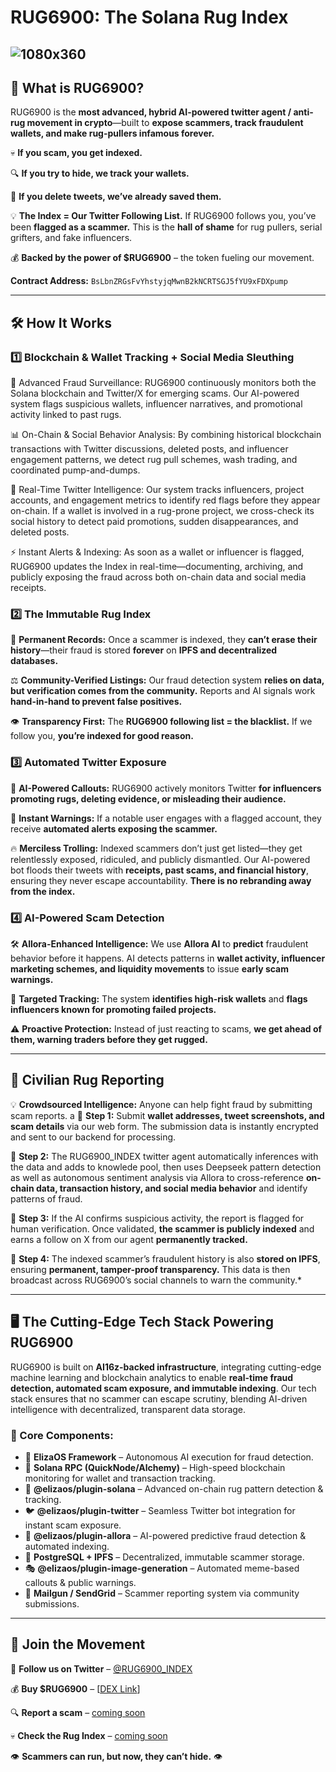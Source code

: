 # RUG6900: The Solana Rug Index

![1080x360](https://github.com/user-attachments/assets/a899bbc8-1799-406a-a2b8-83b89a1b08c3)
---

## **🚨 What is RUG6900?**

RUG6900 is the **most advanced, hybrid AI-powered twitter agent / anti-rug movement in crypto**—built to **expose scammers, track fraudulent wallets, and make rug-pullers infamous forever.**

💀 **If you scam, you get indexed.**

🔍 **If you try to hide, we track your wallets.**  

📸 **If you delete tweets, we’ve already saved them.**  

💡 **The Index = Our Twitter Following List.** If RUG6900 follows you, you’ve been **flagged as a scammer.** This is the **hall of shame** for rug pullers, serial grifters, and fake influencers.

💰 **Backed by the power of $RUG6900** – the token fueling our movement.

**Contract Address:** `BsLbnZRGsFvYhstyjqMwnB2kNCRTSGJ5fYU9xFDXpump`

---

## **🛠 How It Works**

### **1️⃣ Blockchain & Wallet Tracking + Social Media Sleuthing**

🚀 Advanced Fraud Surveillance: RUG6900 continuously monitors both the Solana blockchain and Twitter/X for emerging scams. Our AI-powered system flags suspicious wallets, influencer narratives, and promotional activity linked to past rugs.

📊 On-Chain & Social Behavior Analysis: By combining historical blockchain transactions with Twitter discussions, deleted posts, and influencer engagement patterns, we detect rug pull schemes, wash trading, and coordinated pump-and-dumps.

🔎 Real-Time Twitter Intelligence: Our system tracks influencers, project accounts, and engagement metrics to identify red flags before they appear on-chain. If a wallet is involved in a rug-prone project, we cross-check its social history to detect paid promotions, sudden disappearances, and deleted posts.

⚡ Instant Alerts & Indexing: As soon as a wallet or influencer is flagged, RUG6900 updates the Index in real-time—documenting, archiving, and publicly exposing the fraud across both on-chain data and social media receipts.

### **2️⃣ The Immutable Rug Index**

🔗 **Permanent Records:** Once a scammer is indexed, they **can’t erase their history**—their fraud is stored **forever** on **IPFS and decentralized databases.**  

⚖ **Community-Verified Listings:** Our fraud detection system **relies on data, but verification comes from the community.** Reports and AI signals work **hand-in-hand to prevent false positives.**  

👁 **Transparency First:** The **RUG6900 following list = the blacklist.** If we follow you, **you’re indexed for good reason.**  

### **3️⃣ Automated Twitter Exposure**

🤖 **AI-Powered Callouts:** RUG6900 actively monitors Twitter **for influencers promoting rugs, deleting evidence, or misleading their audience.**  

🚨 **Instant Warnings:** If a notable user engages with a flagged account, they receive **automated alerts exposing the scammer.**  

🔥 **Merciless Trolling:** Indexed scammers don’t just get listed—they get relentlessly exposed, ridiculed, and publicly dismantled. Our AI-powered bot floods their tweets with **receipts, past scams, and financial history**, ensuring they never escape accountability. **There is no rebranding away from the index.**  

### **4️⃣ AI-Powered Scam Detection**

🛠 **Allora-Enhanced Intelligence:** We use **Allora AI** to **predict** fraudulent behavior before it happens. AI detects patterns in **wallet activity, influencer marketing schemes, and liquidity movements** to issue **early scam warnings.**  

🎯 **Targeted Tracking:** The system **identifies high-risk wallets** and **flags influencers known for promoting failed projects.**  

⚠️ **Proactive Protection:** Instead of just reacting to scams, **we get ahead of them, warning traders before they get rugged.**  

---

## **📢 Civilian Rug Reporting**

💡 **Crowdsourced Intelligence:** Anyone can help fight fraud by submitting scam reports.
a
🔹 **Step 1:** Submit **wallet addresses, tweet screenshots, and scam details** via our web form. The submission data is instantly encrypted and sent to our backend for processing.  

🔹 **Step 2:** The RUG6900_INDEX twitter agent automatically inferences with the data and adds to knowlede pool, then uses Deepseek pattern detection as well as autonomous sentiment analysis via Allora to cross-reference **on-chain data, transaction history, and social media behavior** and identify patterns of fraud.  

🔹 **Step 3:** If the AI confirms suspicious activity, the report is flagged for human verification. Once validated, **the scammer is publicly indexed** and earns a follow on X from our agent **permanently tracked.**  

🔹 **Step 4:** The indexed scammer’s fraudulent history is also **stored on IPFS**, ensuring **permanent, tamper-proof transparency.** This data is then broadcast across RUG6900’s social channels to warn the community.*  


---

## **🖥️ The Cutting-Edge Tech Stack Powering RUG6900**

RUG6900 is built on **AI16z-backed infrastructure**, integrating cutting-edge machine learning and blockchain analytics to enable **real-time fraud detection, automated scam exposure, and immutable indexing**. Our tech stack ensures that no scammer can escape scrutiny, blending AI-driven intelligence with decentralized, transparent data storage.

### **🚀 Core Components:**
- 🧠 **ElizaOS Framework** – Autonomous AI execution for fraud detection.  
- 🔗 **Solana RPC (QuickNode/Alchemy)** – High-speed blockchain monitoring for wallet and transaction tracking.  
- 🛑 **@elizaos/plugin-solana** – Advanced on-chain rug pattern detection & tracking.  
- 🐦 **@elizaos/plugin-twitter** – Seamless Twitter bot integration for instant scam exposure.  
- 🤖 **@elizaos/plugin-allora** – AI-powered predictive fraud detection & automated indexing.  
- 📜 **PostgreSQL + IPFS** – Decentralized, immutable scammer storage.  
- 🎭 **@elizaos/plugin-image-generation** – Automated meme-based callouts & public warnings.  
- 📩 **Mailgun / SendGrid** – Scammer reporting system via community submissions.  
 
---

## **🔗 Join the Movement**

🚨 **Follow us on Twitter** – [@RUG6900_INDEX](https://twitter.com/RUG6900_INDEX)  

💰 **Buy $RUG6900** – [[DEX Link](https://dexscreener.com/solana/3prr5puzxqv7hrhnxoztkv3eiteyb6b6p6qetidgbgdn)] 

🔍 **Report a scam** – [coming soon](#)  

💀 **Check the Rug Index** – [coming soon](#)  

👁️ **Scammers can run, but now, they can’t hide.** 👁️

